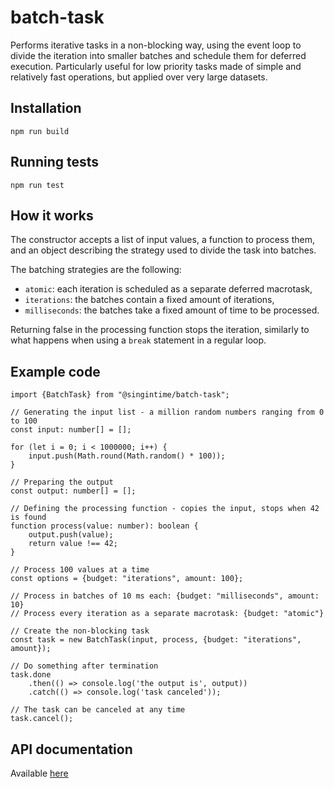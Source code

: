 # batch-task

Performs iterative tasks in a non-blocking way, using the event loop to divide
the iteration into smaller batches and schedule them for deferred execution.
Particularly useful for low priority tasks made of simple and relatively fast
operations, but applied over very large datasets.

## Installation

`npm run build`

## Running tests

`npm run test`

## How it works

The constructor accepts a list of input values, a function to process them,
and an object describing the strategy used to divide the task into batches.

The batching strategies are the following:

- `atomic`: each iteration is scheduled as a separate deferred macrotask,
- `iterations`: the batches contain a fixed amount of iterations,
- `milliseconds`: the batches take a fixed amount of time to be processed.

Returning false in the processing function stops the iteration, similarly to
what happens when using a `break` statement in a regular loop.

## Example code

```
import {BatchTask} from "@singintime/batch-task";

// Generating the input list - a million random numbers ranging from 0 to 100
const input: number[] = [];

for (let i = 0; i < 1000000; i++) {
    input.push(Math.round(Math.random() * 100));
}

// Preparing the output
const output: number[] = [];

// Defining the processing function - copies the input, stops when 42 is found
function process(value: number): boolean {
    output.push(value);
    return value !== 42;
}

// Process 100 values at a time
const options = {budget: "iterations", amount: 100};

// Process in batches of 10 ms each: {budget: "milliseconds", amount: 10}
// Process every iteration as a separate macrotask: {budget: "atomic"}

// Create the non-blocking task
const task = new BatchTask(input, process, {budget: "iterations", amount});

// Do something after termination
task.done
    .then(() => console.log('the output is', output))
    .catch(() => console.log('task canceled'));

// The task can be canceled at any time
task.cancel();
```

## API documentation

Available [here](https://singintime.github.io/batch-task)

